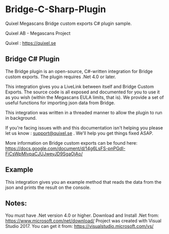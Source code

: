 # Bridge-C-Sharp-Plugin
Quixel Megascans Bridge custom exports C# plugin sample. 

Quixel AB - Megascans Project

Quixel : https://quixel.se

## Bridge C# Plugin

The Bridge plugin is an open-source, C#-written integration for Bridge custom exports. The plugin requires .Net 4.0 or later.

This integration gives you a LiveLink between itself and Bridge Custom Exports. The source code is all exposed
and documented for you to use it as you wish (within the Megascans EULA limits, that is).
We provide a set of useful functions for importing json data from Bridge.

This integration was written in a threaded manner to allow the plugin to run in background.

If you're facing issues with and this documentation isn't helping you please let us know : support@quixel.se . We'll help you get things fixed ASAP.

More information on Bridge custom exports can be found here:
https://docs.google.com/document/d/14g6LsFS-pnPGdI-FiCsWpMIvpaCJUJweyJD9SgaOjAo/

## Example

This integration gives you an example method that reads the data from the json and prints the result on the console. 

## Notes:

You must have .Net version 4.0 or higher.
Download and Install .Net from: https://www.microsoft.com/net/download/
Project was created with Visual Studio 2017. You can get it from: https://visualstudio.microsoft.com/vs/
